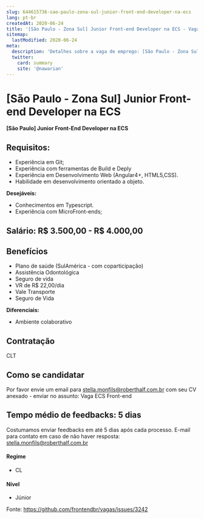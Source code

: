 ```yaml
---
slug: 644615736-sao-paulo-zona-sul-junior-front-end-developer-na-ecs
lang: pt-br
createdAt: 2020-06-24
title: '[São Paulo - Zona Sul] Junior Front-end Developer na ECS - Vaga de Emprego'
sitemap:
  lastModified: 2020-06-24
meta:
  description: 'Detalhes sobre a vaga de emprego: [São Paulo - Zona Sul] Junior Front-end Developer na ECS'
  twitter:
    card: summary
    site: '@nawarian'
---
```


# [São Paulo - Zona Sul] Junior Front-end Developer na ECS

**[São Paulo] Junior Front-End Developer na ECS** 


## Requisitos: 
- Experiência em Git;
- Experiência com ferramentas de Build e Deply 
- Experiência em Desenvolvimento Web (Angular4+, HTML5,CSS). 
- Habilidade em desenvolvimento orientado a objeto. 

**Desejáveis:**

- Conhecimentos em Typescript.
- Experiência com MicroFront-ends; 

## Salário: R$ 3.500,00 - R$ 4.000,00 

## Benefícios
- Plano de saúde (SulAmérica - com coparticipação) 
- Assistência Odontológica
- Seguro de vida
- VR de R$ 22,00/dia 
- Vale Transporte 
- Seguro de Vida 

**Diferenciais:**
- Ambiente colaborativo 

## Contratação

CLT 

## Como se candidatar

Por favor envie um email para stella.monfils@roberthalf.com.br com seu CV anexado - enviar no assunto: Vaga ECS Front-end 

## Tempo médio de feedbacks: 5 dias 

Costumamos enviar feedbacks em até 5 dias após cada processo.
E-mail para contato em caso de não haver resposta: stella.monfils@roberthalf.com.br

#### Regime
- CL

#### Nível
- Júnior


Fonte: https://github.com/frontendbr/vagas/issues/3242